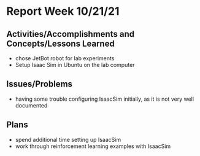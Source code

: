 # Report Week 10/21/21
## Activities/Accomplishments and Concepts/Lessons Learned
* chose JetBot robot for lab experiments
* Setup Isaac Sim in Ubuntu on the lab computer
## Issues/Problems
* having some trouble configuring IsaacSim initially, as it is not very well documented
## Plans
* spend additional time setting up IsaacSim
* work through reinforcement learning examples with IsaacSim
